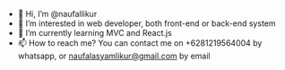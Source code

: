 - 👋 Hi, I’m @naufallikur
- 👀 I’m interested in web developer, both front-end or back-end system
- 🌱 I’m currently learning MVC and React.js
- 📫 How to reach me? You can contact me on +6281219564004 by whatsapp, or naufalasyamlikur@gmail.com by email

<!---
naufallikur/naufallikur is a ✨ special ✨ repository because its `README.md` (this file) appears on your GitHub profile.
You can click the Preview link to take a look at your changes.
--->
